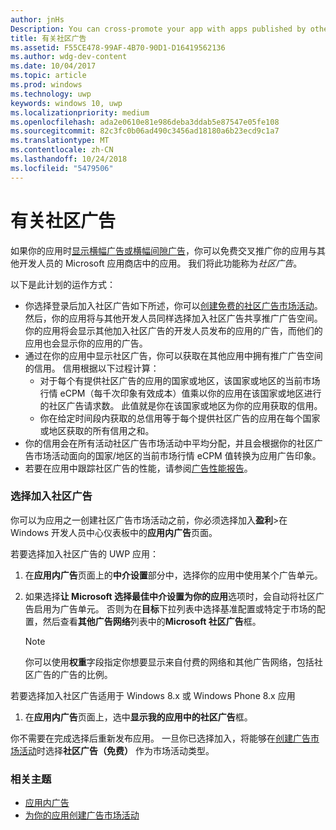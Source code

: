 ```yaml
---
author: jnHs
Description: You can cross-promote your app with apps published by other developers. We call this feature community ads.
title: 有关社区广告
ms.assetid: F55CE478-99AF-4B70-90D1-D16419562136
ms.author: wdg-dev-content
ms.date: 10/04/2017
ms.topic: article
ms.prod: windows
ms.technology: uwp
keywords: windows 10, uwp
ms.localizationpriority: medium
ms.openlocfilehash: ada2e0610e81e986deba3ddab5e87547e05fe108
ms.sourcegitcommit: 82c3fc0b06ad490c3456ad18180a6b23ecd9c1a7
ms.translationtype: MT
ms.contentlocale: zh-CN
ms.lasthandoff: 10/24/2018
ms.locfileid: "5479506"
---
```

# <a name="about-community-ads"></a>有关社区广告

如果你的应用时[显示横幅广告或横幅间隙广告](../monetize/display-ads-in-your-app.md)，你可以免费交叉推广你的应用与其他开发人员的 Microsoft 应用商店中的应用。 我们将此功能称为*社区广告*。  

以下是此计划的运作方式：

* 你选择登录后加入社区广告如下所述，你可以[创建免费的社区广告市场活动](create-an-ad-campaign-for-your-app.md)。 然后，你的应用将与其他开发人员同样选择加入社区广告共享推广广告空间。 你的应用将会显示其他加入社区广告的开发人员发布的应用的广告，而他们的应用也会显示你的应用的广告。
* 通过在你的应用中显示社区广告，你可以获取在其他应用中拥有推广广告空间的信用。 信用根据以下过程计算：
  * 对于每个有提供社区广告的应用的国家或地区，该国家或地区的当前市场行情 eCPM（每千次印象有效成本）值乘以你的应用在该国家或地区进行的社区广告请求数。 此值就是你在该国家或地区为你的应用获取的信用。
  * 你在给定时间段内获取的总信用等于每个提供社区广告的应用在每个国家或地区获取的所有信用之和。
* 你的信用会在所有活动社区广告市场活动中平均分配，并且会根据你的社区广告市场活动面向的国家/地区的当前市场行情 eCPM 值转换为应用广告印象。
* 若要在应用中跟踪社区广告的性能，请参阅[广告性能报告](advertising-performance-report.md)。

### <a name="opt-in-to-community-ads"></a>选择加入社区广告

你可以为应用之一创建社区广告市场活动之前，你必须选择加入**盈利**&gt;在 Windows 开发人员中心仪表板中的**应用内广告**页面。

若要选择加入社区广告的 UWP 应用：

1. 在**应用内广告**页面上的**中介设置**部分中，选择你的应用中使用某个广告单元。
2. 如果选择**让 Microsoft 选择最佳中介设置为你的应用**选项时，会自动将社区广告启用为广告单元。 否则为在**目标**下拉列表中选择基准配置或特定于市场的配置，然后查看**其他广告网络**列表中的**Microsoft 社区广告**框。

    > [!NOTE]
    > 你可以使用**权重**字段指定你想要显示来自付费的网络和其他广告网络，包括社区广告的广告的比例。

若要选择加入社区广告适用于 Windows 8.x 或 Windows Phone 8.x 应用

1. 在**应用内广告**页面上，选中**显示我的应用中的社区广告**框。

你不需要在完成选择后重新发布应用。 一旦你已选择加入，将能够在[创建广告市场活动](create-an-ad-campaign-for-your-app.md)时选择**社区广告（免费）** 作为市场活动类型。

### <a name="related-topics"></a>相关主题

* [应用内广告](in-app-ads.md)
* [为你的应用创建广告市场活动](create-an-ad-campaign-for-your-app.md)
